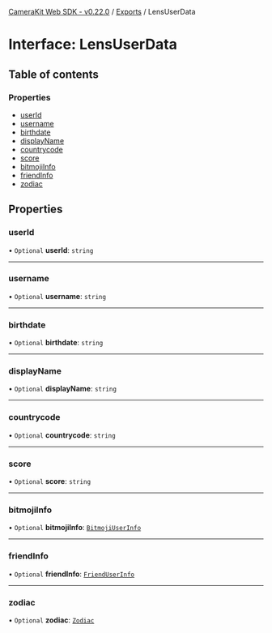 [CameraKit Web SDK - v0.22.0](../README.md) / [Exports](../modules.md) / LensUserData

# Interface: LensUserData

## Table of contents

### Properties

- [userId](LensUserData.md#userid)
- [username](LensUserData.md#username)
- [birthdate](LensUserData.md#birthdate)
- [displayName](LensUserData.md#displayname)
- [countrycode](LensUserData.md#countrycode)
- [score](LensUserData.md#score)
- [bitmojiInfo](LensUserData.md#bitmojiinfo)
- [friendInfo](LensUserData.md#friendinfo)
- [zodiac](LensUserData.md#zodiac)

## Properties

### userId

• `Optional` **userId**: `string`

___

### username

• `Optional` **username**: `string`

___

### birthdate

• `Optional` **birthdate**: `string`

___

### displayName

• `Optional` **displayName**: `string`

___

### countrycode

• `Optional` **countrycode**: `string`

___

### score

• `Optional` **score**: `string`

___

### bitmojiInfo

• `Optional` **bitmojiInfo**: [`BitmojiUserInfo`](BitmojiUserInfo.md)

___

### friendInfo

• `Optional` **friendInfo**: [`FriendUserInfo`](FriendUserInfo.md)

___

### zodiac

• `Optional` **zodiac**: [`Zodiac`](../modules.md#zodiac)
